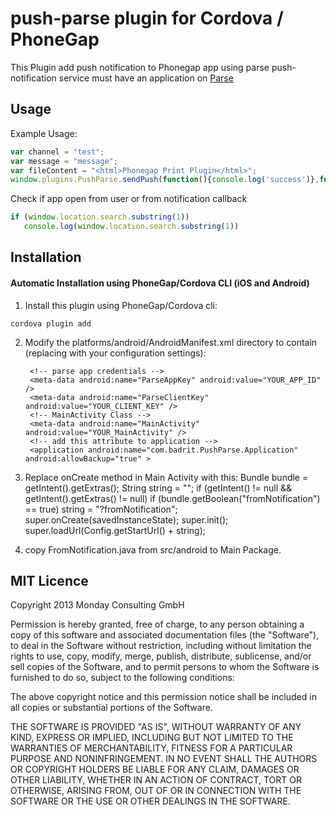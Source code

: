 push-parse plugin for Cordova / PhoneGap
======================================================


This Plugin add push notification to Phonegap app using parse push-notification service
must have an application on [Parse](https://parse.com/)

## Usage

Example Usage: 

```js
var channel = "test";
var message = "message";
var fileContent = "<html>Phonegap Print Plugin</html>";
window.plugins.PushParse.sendPush(function(){console.log('success')},function(){console.log('fail')},'message','test');
```

Check if app open from user or from notification callback

```js
if (window.location.search.substring(1))
   console.log(window.location.search.substring(1))
```

## Installation

#### Automatic Installation using PhoneGap/Cordova CLI (iOS and Android)
1. Install this plugin using PhoneGap/Cordova cli:
```
cordova plugin add
``` 


2. Modify the platforms/android/AndroidManifest.xml directory to contain (replacing with your configuration settings):

        <!-- parse app credentials -->
        <meta-data android:name="ParseAppKey" android:value="YOUR_APP_ID" />
        <meta-data android:name="ParseClientKey" android:value="YOUR_CLIENT_KEY" />
        <!-- MainActivity Class -->
        <meta-data android:name="MainActivity" android:value="YOUR_MainActivity" />
        <!-- add this attribute to application -->
        <application android:name="com.badrit.PushParse.Application" android:allowBackup="true" >
3. Replace onCreate method in Main Activity with this:
        Bundle bundle = getIntent().getExtras();
		String string = "";
		if (getIntent() != null && getIntent().getExtras() != null)
			if (bundle.getBoolean("fromNotification") == true)
				string = "?fromNotification";
		super.onCreate(savedInstanceState);
		super.init();
		super.loadUrl(Config.getStartUrl() + string);
4. copy FromNotification.java from src/android to Main Package.



## MIT Licence

Copyright 2013 Monday Consulting GmbH

Permission is hereby granted, free of charge, to any person obtaining
a copy of this software and associated documentation files (the
"Software"), to deal in the Software without restriction, including
without limitation the rights to use, copy, modify, merge, publish,
distribute, sublicense, and/or sell copies of the Software, and to
permit persons to whom the Software is furnished to do so, subject to
the following conditions:

The above copyright notice and this permission notice shall be
included in all copies or substantial portions of the Software.

THE SOFTWARE IS PROVIDED "AS IS", WITHOUT WARRANTY OF ANY KIND,
EXPRESS OR IMPLIED, INCLUDING BUT NOT LIMITED TO THE WARRANTIES OF
MERCHANTABILITY, FITNESS FOR A PARTICULAR PURPOSE AND
NONINFRINGEMENT. IN NO EVENT SHALL THE AUTHORS OR COPYRIGHT HOLDERS BE
LIABLE FOR ANY CLAIM, DAMAGES OR OTHER LIABILITY, WHETHER IN AN ACTION
OF CONTRACT, TORT OR OTHERWISE, ARISING FROM, OUT OF OR IN CONNECTION
WITH THE SOFTWARE OR THE USE OR OTHER DEALINGS IN THE SOFTWARE.
